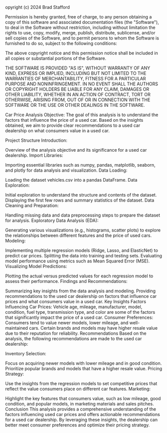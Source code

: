 opyright (c) 2024 Brad Stafford

Permission is hereby granted, free of charge, to any person obtaining a copy of this software and associated documentation files (the "Software"), to deal in the Software without restriction, including without limitation the rights to use, copy, modify, merge, publish, distribute, sublicense, and/or sell copies of the Software, and to permit persons to whom the Software is furnished to do so, subject to the following conditions:

The above copyright notice and this permission notice shall be included in all copies or substantial portions of the Software.

THE SOFTWARE IS PROVIDED "AS IS", WITHOUT WARRANTY OF ANY KIND, EXPRESS OR IMPLIED, INCLUDING BUT NOT LIMITED TO THE WARRANTIES OF MERCHANTABILITY, FITNESS FOR A PARTICULAR PURPOSE AND NONINFRINGEMENT. IN NO EVENT SHALL THE AUTHORS OR COPYRIGHT HOLDERS BE LIABLE FOR ANY CLAIM, DAMAGES OR OTHER LIABILITY, WHETHER IN AN ACTION OF CONTRACT, TORT OR OTHERWISE, ARISING FROM, OUT OF OR IN CONNECTION WITH THE SOFTWARE OR THE USE OR OTHER DEALINGS IN THE SOFTWARE.





Car Price Analysis
Objective: The goal of this analysis is to understand the factors that influence the price of a used car. Based on the insights obtained, we aim to provide clear recommendations to a used car dealership on what consumers value in a used car.

Project Structure
Introduction:

Overview of the analysis objective and its significance for a used car dealership.
Import Libraries:

Importing essential libraries such as numpy, pandas, matplotlib, seaborn, and plotly for data analysis and visualization.
Data Loading:

Loading the dataset vehicles.csv into a pandas DataFrame.
Data Exploration:

Initial exploration to understand the structure and contents of the dataset.
Displaying the first few rows and summary statistics of the dataset.
Data Cleaning and Preparation:

Handling missing data and data preprocessing steps to prepare the dataset for analysis.
Exploratory Data Analysis (EDA):

Generating various visualizations (e.g., histograms, scatter plots) to explore the relationships between different features and the price of used cars.
Modeling:

Implementing multiple regression models (Ridge, Lasso, and ElasticNet) to predict car prices.
Splitting the data into training and testing sets.
Evaluating model performance using metrics such as Mean Squared Error (MSE).
Visualizing Model Predictions:

Plotting the actual versus predicted values for each regression model to assess their performance.
Findings and Recommendations:

Summarizing key insights from the data analysis and modeling.
Providing recommendations to the used car dealership on factors that influence car prices and what consumers value in a used car.
Key Insights
Factors Influencing Car Prices:
Vehicle age, mileage, manufacturer, model, condition, fuel type, transmission type, and color are some of the factors that significantly impact the price of a used car.
Consumer Preferences:
Consumers tend to value newer models, lower mileage, and well-maintained cars.
Certain brands and models may have higher resale value due to their reputation for reliability.
Recommendations
Based on the analysis, the following recommendations are made to the used car dealership:

Inventory Selection:

Focus on acquiring newer models with lower mileage and in good condition.
Prioritize popular brands and models that have a higher resale value.
Pricing Strategy:

Use the insights from the regression models to set competitive prices that reflect the value consumers place on different car features.
Marketing:

Highlight the key features that consumers value, such as low mileage, good condition, and popular models, in marketing materials and sales pitches.
Conclusion
This analysis provides a comprehensive understanding of the factors influencing used car prices and offers actionable recommendations for a used car dealership. By leveraging these insights, the dealership can better meet consumer preferences and optimize their pricing strategy.

